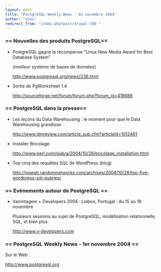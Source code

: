 ```yaml
---
layout: post
title: "PostgreSQL Weekly News - 01 novembre 2004"
author: "gleu"
redirect_from: "index.php?post/drupal-380 "
---
```




<h3>== Nouvelles des produits PostgreSQL==</h3>

<ul>

<li>PostgreSQL gagne la récompense "Linux New Media Award for Best Database System"

(meilleur système de bases de données)<br />

<a href="http://www.postgresql.org/news/236.html">http://www.postgresql.org/news/236.html</a></li>

<li>Sortie de PgWorksheet 1.4<br />

<a href="http://sourceforge.net/forum/forum.php?forum_id=418688">http://sourceforge.net/forum/forum.php?forum_id=418688</a></li>

</ul>

<h3>== PostgreSQL dans la presse==</h3>

<ul>

<li>Les leçons du Data Warehousing&nbsp;: le moment pour que le Data Warehousing grandisse<br />

<a href="http://www.dmreview.com/article_sub.cfm?articleId=1012461">http://www.dmreview.com/article_sub.cfm?articleId=1012461</a></li>

<li>Installer Bricolage<br />

<a href="http://www.perl.com/pub/a/2004/10/28/bricolage_installation.html">http://www.perl.com/pub/a/2004/10/28/bricolage_installation.html</a></li>

<li>Top cinq des requêtes SQL de WordPress (blog)<br />

<a href="http://joseph.randomnetworks.com/archives/2004/10/28/top-five-wordpress-sql-queries/">http://joseph.randomnetworks.com/archives/2004/10/28/top-five-wordpress-sql-queries/</a></li>

</ul>

<h3>== Evènements autour de PostgreSQL ==</h3>

<ul>

<li>Vanmtagem + Developers 2004&nbsp;: Lisbon, Portugal&nbsp;: du 15 au 19 novembre<br />

Plusieurs sessions au sujet de PostgreSQL, modélisation relationnelle, SQL, et bien plus.<br />

<a href="http://www.v-developers.com">http://www.v-developers.com</a></li>

</ul>

<h3>== PostgreSQL Weekly News - 1er novembre 2004 ==</h3>

Sur le Web&nbsp;:

<a href="http://www.postgresql.org">http://www.postgresql.org</a>